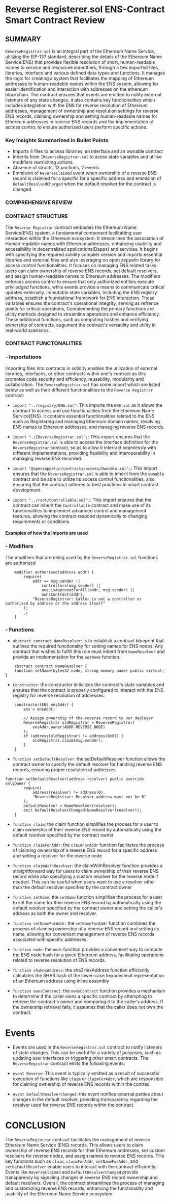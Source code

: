 # Reverse Registerer.sol ENS-Contract Smart Contract Review

## SUMMARY

`ReverseRegistrar.sol` is an integral part of the Ethereum Name Service, utilizing the EIP-137 standard, describing the details of the Ethereum Name Service(ENS) that provides flexible resolution of short, human-readable names to service and resourcee indentfiers, through a few imported files, libraries, interface and various defined data types and functions. It manages the logic for creating a system that facilitates the mapping of Ethereum addresses to human-readable names within the ENS system, allowing for easier identification and interaction with addresses on the ethereum blockchain. The contract ensures that events are emitted to notify external listeners of any state changes. it also contains key functionalities which includes integration with the ENS for reverse resolution of Ethereum addresses, management of ownership and resolution settings for reverse ENS records, claiming ownership and setting human-readable names for Ethereum addresses in reverse ENS records and the implementation of access contro; to ensure authorized users perform specific actions.

### Key Insights Summarized in Bullet Points

- Imports 4 files to access libraries, an interface and an ownable contract
- Inherits from `IReverseRegistrar.sol` to acess state variables and utilise modifiers restriciting actions.
- Absence of structs, 12 unctions, 2 events
- Emmision of `ReverseClaimed` event when ownership of a reverse ENS record is claimied for a specific for a specific address and emmision of `DefaultResolvedCharged` when the default resolver for the contract is changed.

### COMPREHENSIVE REVIEW

### CONTRACT STRUCTURE

The `Reverse Registrar` contract embodies the Ethereum Name Service(ENS) system, a fundamental component facilitatting user interaction within the Ethereum ecosystem. It streamlines the association of Human readable names with Ethereum addresses, enhancing usability and accessibility in decentralized applications(Dapps) and services. It begins with specifying the required solidity compiler version and imports essential libraries and external files and also leveraging on open zeppelin library for access control functionalities. It focuses on managing ENS related tasks users can claim ownership of reverse ENS records, set default resolvers, and assign human-readable names to Ethereum addresses. The modifiers enforces access control to ensure that only authorized entities execute priviledged functions, while events provide a means to communicate critical updates externally.
Immutable state variables, including the ENS registry address, establish a foundational framework for ENS interaction. These variables ensures the contract's operational integrity, serving as refrence points for critical operations, Complementing the primary functions are utility methods designed to streamline operations and enhance efficiency. These additional functions, such as computing hashes and verifying ownership of contracts, augument the contract's versatility and utility in real-world scenarios.

### CONTRACT FUNCTONALITIES

### - Importations

Importing files into contracts in solidity enables the utilization of external libraries, interfaces, or other contracts within one's contract as this promotes code security and efficiency, reusability, modularity and collaboration.
The `ReverseRegistrar.sol` has some import which are listed below as well as their different functionalities to the `Reverse Registrar` contract:

- `import "../registry/ENS.sol"`: This imports the `ENS.sol` as it allows the contract to access and use functionalities from the Ethereum Name Service(ENS). it contains essential functionalities related to the ENS such as Registering and managing Ethereum domain names, resolving ENS names to Ethereum addresses, and managing reverse ENS records.

- `import "./IReverseRegistrar.sol";`: THis import ensures that the `ReverseRegistrar.sol` is able to access the interface definition for the `ReverseRegistrar` contract, so as to allow it interract seamlessly with different implementations, providing flexibility and interoperability in managing reverse ENS recorded.

- `import "@openzeppelin/contracts/access/Ownable.sol";`: This import ensures that the `ReverseRegistrar.sol` is able to inherit from the `ownable` contract and be able to utilize its access control functionalities, also ensuring that the contract adheres to best practices in smart contract development.

- `import "../root/Controllable.sol";`: This import ensures that the contract can inherit the `Controllable` contract and make use of its functionalities to implement advanced control and management features, allowing the contract respond dynamically to changing requirements or conditions.

#### Examples of how the imports are used

### - Modifiers

The modifiers that are being used by the `ReverseRegistrar.sol` functions are authorized

```
    modifier authorised(address addr) {
        require(
            addr == msg.sender ||
                controllers[msg.sender] ||
                ens.isApprovedForAll(addr, msg.sender) ||
                ownsContract(addr),
            "ReverseRegistrar: Caller is not a controller or authorised by address or the address itself"
        );
        _;
    }

```

### - Functions

- `abstract contract NameResolver`: is to establish a contract blueprint that outlines the required functionality for setting names for ENS nodes. Any contract that wishes to fulfill this role must inherit from `NameResolver` and provide an implementation for the `setName` function.

```
    abstract contract NameResolver {
    function setName(bytes32 node, string memory name) public virtual;
}

```

- `Constructor`: the constructor initializes the contract's state variables and ensures that the contract is properly configured to interact with the ENS registry for reverse resolution of addresses.
```
    constructor(ENS ensAddr) {
        ens = ensAddr;

        // Assign ownership of the reverse record to our deployer
        ReverseRegistrar oldRegistrar = ReverseRegistrar(
            ensAddr.owner(ADDR_REVERSE_NODE)
        );
        if (address(oldRegistrar) != address(0x0)) {
            oldRegistrar.claim(msg.sender);
        }
    }
```

- `function setDefaultResolver`: the setDefaultResolver function allows the contract owner to specify the default resolver for handling reverse ENS records, ensuring proper resolution of addresses.
```
function setDefaultResolver(address resolver) public override onlyOwner {
        require(
            address(resolver) != address(0),
            "ReverseRegistrar: Resolver address must not be 0"
        );
        defaultResolver = NameResolver(resolver);
        emit DefaultResolverChanged(NameResolver(resolver));
    }
```
    
- `function claim`: the claim function simplifies the process for a user to claim ownership of their reverse ENS record by automatically using the default resolver specified by the contract owner

- `function claimForAddr`: the `claimForAddr` function facilitates the process of claiming ownership of a reverse ENS record for a specific address and setting a resolver for the reverse node

- `function claimWithResolver`: the claimWithResolver function provides a straightforward way for users to claim ownership of their reverse ENS record while also specifying a custom resolver for the reverse node if needed. This can be useful when users want to use a resolver other than the default resolver specified by the contract owner

- `function setName`: the `setName` function simplifies the process for a user to set the name for their reverse ENS record by automatically using the default resolver specified by the contract owner and setting the caller's address as both the owner and resolver.

- `function setNameForAddr`: the `setNameForAddr` function combines the process of claiming ownership of a reverse ENS record and setting its name, allowing for convenient management of reverse ENS records associated with specific addresses.

- `function node`: the `node` function provides a convenient way to compute the ENS node hash for a given Ethereum address, facilitating operations related to reverse resolution of ENS records.

- `function shaHexAddress`: the sha3HexAddress function efficiently calculates the SHA3 hash of the lower-case hexadecimal representation of an Ethereum address using inline assembly

- `function ownsContract`: the `ownsContract` function provides a mechanism to determine if the caller owns a specific contract by attempting to retrieve the contract's owner and comparing it to the caller's address. If the ownership retrieval fails, it assumes that the caller does not own the contract.

# Events

- Events are used in the `ReverseRegistrar.sol` contract to notify listeners of state changes. This can be useful for a variety of purposes, such as updating user interfaces or triggering other smart contracts. The `ReverseRegistrar` contract emits the following events:

- `event Reverse`: This event is typically emitted as a result of successful execution of functions like `claim` or `claimForAddr`, which are responsible for claiming ownership of reverse ENS records within the contrac

- `event DefaultResolverChanged`: this event notifies external parties about changes in the default resolver, providing transparency regarding the resolver used for reverse ENS records within the contract.

# CONCLUSION

The `ReverseRegistrar` contract facilitates the management of reverse Ethereum Name Service (ENS) records. This allows users to claim ownership of reverse ENS records for their Ethereum addresses, set custom resolvers for reverse nodes, and assign names to reverse ENS records. THe key functions such as `claim`, `claimForAddr`, `setNameForAddr`, and `setDefaultResolver` enable users to interact with the contract efficiently. Events like `ReverseClaimed` and `DefaultResolverChanged` provide transparency by signaling changes in reverse ENS record ownership and default resolvers. Overall, the contract streamlines the process of managing and customizing reverse ENS records, enhancing the functionality and usability of the Ethereum Name Service ecosystem
